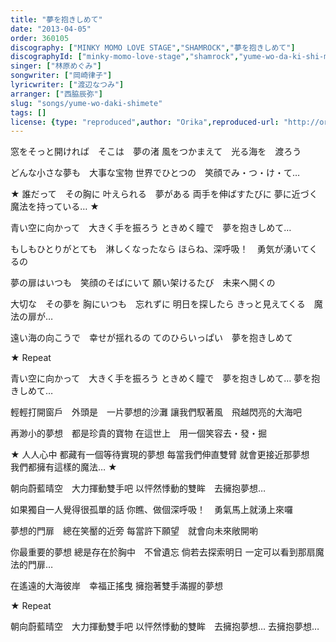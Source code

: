 ```yaml
---
title: "夢を抱きしめて"
date: "2013-04-05"
order: 360105
discography: ["MINKY MOMO LOVE STAGE","SHAMROCK","夢を抱きしめて"]
discographyId: ["minky-momo-love-stage","shamrock","yume-wo-da-ki-shi-me-te"]
singer: ["林原めぐみ"]
songwriter: ["岡崎律子"]
lyricwriter: ["渡辺なつみ"]
arranger: ["西脇辰弥"]
slug: "songs/yume-wo-daki-shimete"
tags: []
license: {type: "reproduced",author: "Orika",reproduced-url: "http://orikamushi.myweb.hinet.net",reproduced-website: "織歌蟲"}
---
```


窓をそっと開ければ　そこは　夢の渚 
風をつかまえて　光る海を　渡ろう 

どんな小さな夢も　大事な宝物 
世界でひとつの　笑顔でみ・つ・け・て… 

★ 誰だって　その胸に 
叶えられる　夢がある 
両手を伸ばすたびに 
夢に近づく　魔法を持っている… ★ 

青い空に向かって　大きく手を振ろう 
ときめく瞳で　夢を抱きしめて… 

もしもひとりがとても　淋しくなったなら 
ほらね、深呼吸！　勇気が湧いてくるの 

夢の扉はいつも　笑顔のそばにいて 
願い架けるたび　未来へ開くの 

大切な　その夢を 
胸にいつも　忘れずに 
明日を探したら 
きっと見えてくる　魔法の扉が… 

遠い海の向こうで　幸せが揺れるの 
てのひらいっぱい　夢を抱きしめて 

★ Repeat 

青い空に向かって　大きく手を振ろう 
ときめく瞳で　夢を抱きしめて… 
夢を抱きしめて…

輕輕打開窗戶　外頭是　一片夢想的沙灘
讓我們馭著風　飛越閃亮的大海吧

再渺小的夢想　都是珍貴的寶物
在這世上　用一個笑容去・發・掘

★ 人人心中
都藏有一個等待實現的夢想
每當我們伸直雙臂
就會更接近那夢想　我們都擁有這樣的魔法… ★ 

朝向蔚藍晴空　大力揮動雙手吧
以怦然悸動的雙眸　去擁抱夢想… 

如果獨自一人覺得很孤單的話
你瞧、做個深呼吸！　勇氣馬上就湧上來囉

夢想的門扉　總在笑靨的近旁
每當許下願望　就會向未來敞開喲

你最重要的夢想
總是存在於胸中　不曾遺忘
倘若去探索明日
一定可以看到那扇魔法的門扉… 

在遙遠的大海彼岸　幸福正搖曳
擁抱著雙手滿握的夢想

★ Repeat 

朝向蔚藍晴空　大力揮動雙手吧
以怦然悸動的雙眸　去擁抱夢想… 
去擁抱夢想…
